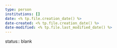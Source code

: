 ```yaml
---
type: person
institutions: []
date: <% tp.file.creation_date() %>
date-created: <% tp.file.creation_date() %>
date-modified: <% tp.file.last_modified_date() %>
---
```


status:: blank